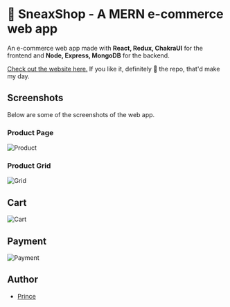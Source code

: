 
# 👟 SneaxShop - A MERN e-commerce web app 

An e-commerce web app made with **React, Redux, ChakraUI** for the frontend and **Node, Express, MongoDB** for the backend.


[Check out the website here.](http://sneaxshop.herokuapp.com/) If you like it, definitely 🌟 the repo, that'd make my day.




## Screenshots
Below are some of the screenshots of the web app.

### Product Page
![Product](https://i.imgur.com/Ju1VGhu.png)

### Product Grid
![Grid](https://i.imgur.com/vxMyqcN.png)

## Cart
![Cart](https://i.imgur.com/iAyweOj.png)

## Payment
![Payment](https://i.imgur.com/F7olhvV.png)

## Author

- [Prince](https://www.prnx.dev)

  
